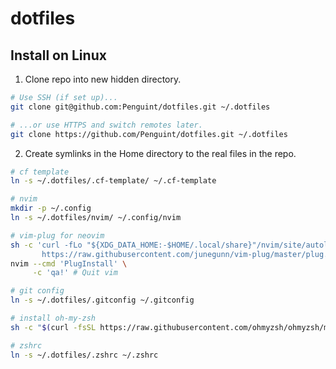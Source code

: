 # dotfiles

## Install on Linux

1. Clone repo into new hidden directory.

```sh
# Use SSH (if set up)...
git clone git@github.com:Penguint/dotfiles.git ~/.dotfiles

# ...or use HTTPS and switch remotes later.
git clone https://github.com/Penguint/dotfiles.git ~/.dotfiles
```

2. Create symlinks in the Home directory to the real files in the repo.

```sh
# cf template
ln -s ~/.dotfiles/.cf-template/ ~/.cf-template

# nvim
mkdir -p ~/.config
ln -s ~/.dotfiles/nvim/ ~/.config/nvim

# vim-plug for neovim
sh -c 'curl -fLo "${XDG_DATA_HOME:-$HOME/.local/share}"/nvim/site/autoload/plug.vim --create-dirs \
       https://raw.githubusercontent.com/junegunn/vim-plug/master/plug.vim'
nvim --cmd 'PlugInstall' \
     -c 'qa!' # Quit vim

# git config
ln -s ~/.dotfiles/.gitconfig ~/.gitconfig

# install oh-my-zsh
sh -c "$(curl -fsSL https://raw.githubusercontent.com/ohmyzsh/ohmyzsh/master/tools/install.sh)"

# zshrc
ln -s ~/.dotfiles/.zshrc ~/.zshrc
```
